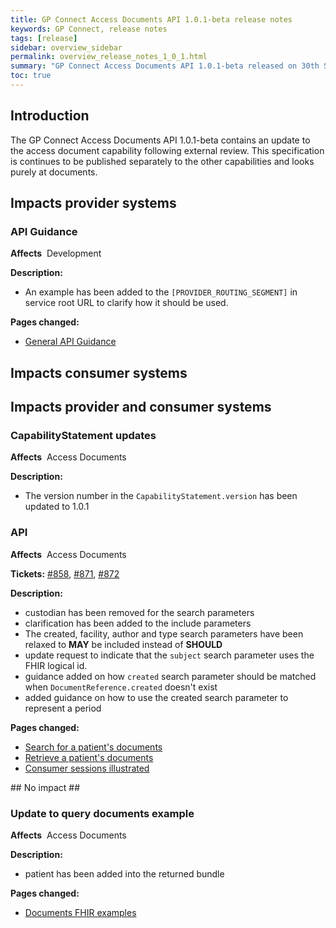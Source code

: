 ```yaml
---
title: GP Connect Access Documents API 1.0.1-beta release notes
keywords: GP Connect, release notes
tags: [release]
sidebar: overview_sidebar
permalink: overview_release_notes_1_0_1.html
summary: "GP Connect Access Documents API 1.0.1-beta released on 30th September 2019"
toc: true
---
```


## Introduction ##

The GP Connect Access Documents API 1.0.1-beta contains an update to the access document capability following external review. This specification is continues to be published separately to the other capabilities and looks purely at documents.

## Impacts provider systems ##

### API Guidance ###

**Affects**&nbsp; Development

**Description:**

- An example has been added to the `[PROVIDER_ROUTING_SEGMENT]` in service root URL to clarify how it should be used.

**Pages changed:**

- [General API Guidance](development_general_api_guidance.html#service-root-url-versioning)

## Impacts consumer systems ##

## Impacts provider and consumer systems ##

### CapabilityStatement updates ###

**Affects**&nbsp; Access Documents

**Description:**&nbsp;

- The version number in the `CapabilityStatement.version` has been updated to 1.0.1

### API ###

**Affects**&nbsp; Access Documents

**Tickets:** [#858](https://github.com/nhsconnect/gpconnect/issues/858), [#871](https://github.com/nhsconnect/gpconnect/issues/871), [#872](https://github.com/nhsconnect/gpconnect/issues/872)

**Description:**

- custodian has been removed for the search parameters
- clarification has been added to the include parameters
- The created, facility, author and type search parameters have been relaxed to **MAY** be included instead of **SHOULD**
- update request to indicate that the `subject` search parameter uses the FHIR logical id.
- guidance added on how `created` search parameter should be matched when `DocumentReference.created` doesn't exist
- added guidance on how to use the created search parameter to represent a period

**Pages changed:**

- [Search for a patient's documents](accessrecord_documents_development_search_patient_documents.html)
- [Retrieve a patient's documents](accessrecord_documents_development_retrieve_patient_documents.html)
- [Consumer sessions illustrated](accessrecord_documents_development_api_session.html)

## No impact ##

### Update to query documents example ###

**Affects**&nbsp; Access Documents

**Description:**

- patient has been added into the returned bundle

**Pages changed:**

- [Documents FHIR examples](accessrecord_documents_development_fhir_examples_documents.html)
